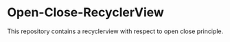 # Open-Close-RecyclerView
This repository contains a recyclerview with respect to open close principle. 
